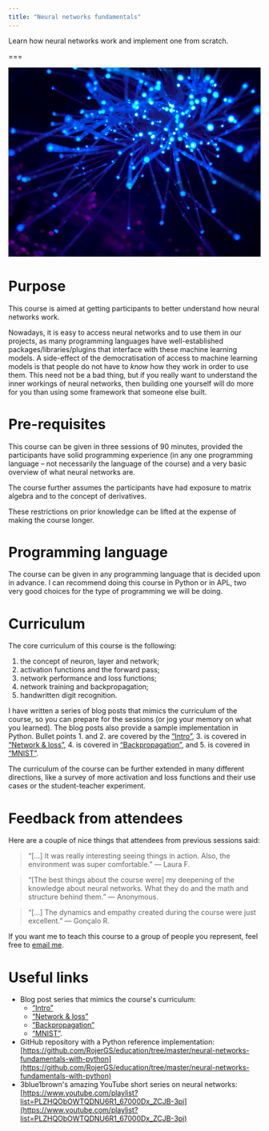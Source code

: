 ```yaml
---
title: "Neural networks fundamentals"
---
```


Learn how neural networks work and implement one from scratch.

===

![](thumbnail.png?cropZoom=640,480 "Photo by JJ Ying on Unsplash.")


# Purpose

This course is aimed at getting participants to better understand how neural networks work.

Nowadays, it is easy to access neural networks and to use them in our projects,
as many programming languages have well-established packages/libraries/plugins that
interface with these machine learning models.
A side-effect of the democratisation of access to machine learning models is that
people do not have to *know* how they work in order to use them.
This need not be a bad thing, but if you really want to understand the inner workings
of neural networks, then building one yourself will do more for you than
using some framework that someone else built.


# Pre-requisites

This course can be given in three sessions of 90 minutes,
provided the participants have solid
programming experience
(in any one programming language – not necessarily the language
of the course) and a very basic overview of what neural networks are.

The course further assumes the participants have had exposure to
matrix algebra and to the concept of derivatives.

These restrictions on prior knowledge can be lifted at the expense of
making the course longer.


# Programming language

The course can be given in any programming language that is decided upon
in advance.
I can recommend doing this course in Python or in APL, two very good
choices for the type of programming we will be doing.


# Curriculum

The core curriculum of this course is the following:

 1. the concept of neuron, layer and network;
 2. activation functions and the forward pass;
 3. network performance and loss functions;
 4. network training and backpropagation;
 5. handwritten digit recognition.

I have written a series of blog posts that mimics the curriculum
of the course, so you can prepare for the sessions (or jog your memory
on what you learned).
The blog posts also provide a sample implementation in Python.
Bullet points 1. and 2. are covered by the [“Intro”][nnfwp-intro], 3.
is covered in [“Network & loss”][nnfwp-network-loss], 4.
is covered in [“Backpropagation”][nnfwp-backprop], and 5.
is covered in [“MNIST”][nnfwp-mnist].

The curriculum of the course can be further extended in many different
directions, like a survey of more activation and loss functions
and their use cases or the student-teacher experiment.


# Feedback from attendees

Here are a couple of nice things that attendees from previous sessions said:


 > “[...] It was really interesting seeing things in action.
 > Also, the environment was super comfortable.” ― Laura F.

<!---->

 > “[The best things about the course were] my deepening of the knowledge about neural networks.
 > What they do and the math and structure behind them.” ― Anonymous.

<!---->

 > “[...] The dynamics and empathy created during the course were just excellent.” ― Gonçalo R.


If you want me to teach this course to a group of people you represent, feel free to [email me][mailme].


# Useful links

 - Blog post series that mimics the course's curriculum:
   - [“Intro”][nnfwp-intro]
   - [“Network & loss”][nnfwp-network-loss]
   - [“Backpropagation”][nnfwp-backprop]
   - [“MNIST”][nnfwp-mnist].
 - GitHub repository with a Python reference implementation: [https://github.com/RojerGS/education/tree/master/neural-networks-fundamentals-with-python](https://github.com/RojerGS/education/tree/master/neural-networks-fundamentals-with-python)
 - 3blue1brown's amazing YouTube short series on neural networks:
[https://www.youtube.com/playlist?list=PLZHQObOWTQDNU6R1_67000Dx_ZCJB-3pi](https://www.youtube.com/playlist?list=PLZHQObOWTQDNU6R1_67000Dx_ZCJB-3pi)


[nnfwp-intro]: /blog/neural-networks-fundamentals-with-python-intro
[nnfwp-network-loss]: /blog/neural-networks-fundamentals-with-python-network-loss
[nnfwp-backprop]: /blog/neural-networks-fundamentals-with-python-backpropagation
[nnfwp-mnist]: /blog/neural-networks-fundamentals-with-python-mnist
[3b1b-series]: https://www.youtube.com/playlist?list=PLZHQObOWTQDNU6R1_67000Dx_ZCJB-3pi
[mailme]: mailto:rodrigo@mathspp.com
